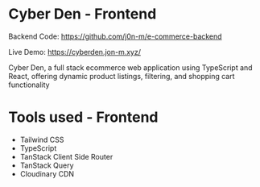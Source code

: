 # Cyber Den - Frontend
Backend Code: https://github.com/j0n-m/e-commerce-backend

Live Demo: https://cyberden.jon-m.xyz/

Cyber Den, a full stack ecommerce web application using TypeScript and React, offering dynamic product listings, filtering, and shopping cart functionality


# Tools used - Frontend
- Tailwind CSS
- TypeScript
- TanStack Client Side Router
- TanStack Query
- Cloudinary CDN
